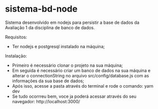 # sistema-bd-node

Sistema desenvolvido em nodejs para persistir a base de dados da Avaliação 1 da disciplina de banco de dados.

Requisitos:

- Ter nodejs e postgresql instalado na máquina;

Instalação:

- Primeiro é necessário clonar o projeto na sua máquina;
- Em seguida é necessário criar um banco de dados na sua máquina e alterar o connectionString no arquivo src/config/database.js com as informações da sua base de dados;
- Após isso, acesse a pasta através do terminal e rode o comando: yarn dev
- Se tudo ocorrreu bem, voce ja poderá acessar através do seu navegador: http://localhost:3000/
